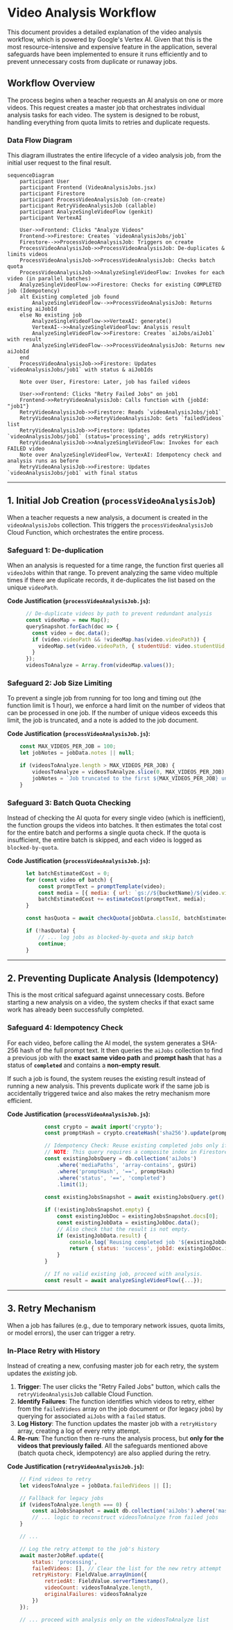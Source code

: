 # Video Analysis Workflow

This document provides a detailed explanation of the video analysis workflow, which is powered by Google's Vertex AI. Given that this is the most resource-intensive and expensive feature in the application, several safeguards have been implemented to ensure it runs efficiently and to prevent unnecessary costs from duplicate or runaway jobs.

## Workflow Overview

The process begins when a teacher requests an AI analysis on one or more videos. This request creates a master job that orchestrates individual analysis tasks for each video. The system is designed to be robust, handling everything from quota limits to retries and duplicate requests.

### Data Flow Diagram

This diagram illustrates the entire lifecycle of a video analysis job, from the initial user request to the final result.

```mermaid
sequenceDiagram
    participant User
    participant Frontend (VideoAnalysisJobs.jsx)
    participant Firestore
    participant ProcessVideoAnalysisJob (on-create)
    participant RetryVideoAnalysisJob (callable)
    participant AnalyzeSingleVideoFlow (genkit)
    participant VertexAI

    User->>Frontend: Clicks "Analyze Videos"
    Frontend->>Firestore: Creates `videoAnalysisJobs/job1`
    Firestore-->>ProcessVideoAnalysisJob: Triggers on create
    ProcessVideoAnalysisJob->>ProcessVideoAnalysisJob: De-duplicates & limits videos
    ProcessVideoAnalysisJob->>ProcessVideoAnalysisJob: Checks batch quota
    ProcessVideoAnalysisJob->>AnalyzeSingleVideoFlow: Invokes for each video (in parallel batches)
    AnalyzeSingleVideoFlow->>Firestore: Checks for existing COMPLETED job (Idempotency)
    alt Existing completed job found
        AnalyzeSingleVideoFlow-->>ProcessVideoAnalysisJob: Returns existing aiJobId
    else No existing job
        AnalyzeSingleVideoFlow->>VertexAI: generate()
        VertexAI-->>AnalyzeSingleVideoFlow: Analysis result
        AnalyzeSingleVideoFlow->>Firestore: Creates `aiJobs/aiJob1` with result
        AnalyzeSingleVideoFlow-->>ProcessVideoAnalysisJob: Returns new aiJobId
    end
    ProcessVideoAnalysisJob->>Firestore: Updates `videoAnalysisJobs/job1` with status & aiJobIds

    Note over User, Firestore: Later, job has failed videos

    User->>Frontend: Clicks "Retry Failed Jobs" on job1
    Frontend->>RetryVideoAnalysisJob: Calls function with {jobId: "job1"}
    RetryVideoAnalysisJob->>Firestore: Reads `videoAnalysisJobs/job1`
    RetryVideoAnalysisJob->>RetryVideoAnalysisJob: Gets `failedVideos` list
    RetryVideoAnalysisJob->>Firestore: Updates `videoAnalysisJobs/job1` (status='processing', adds retryHistory)
    RetryVideoAnalysisJob->>AnalyzeSingleVideoFlow: Invokes for each FAILED video
    Note over AnalyzeSingleVideoFlow, VertexAI: Idempotency check and analysis runs as before
    RetryVideoAnalysisJob->>Firestore: Updates `videoAnalysisJobs/job1` with final status
```

---

## 1. Initial Job Creation (`processVideoAnalysisJob`)

When a teacher requests a new analysis, a document is created in the `videoAnalysisJobs` collection. This triggers the `processVideoAnalysisJob` Cloud Function, which orchestrates the entire process.

### Safeguard 1: De-duplication

When an analysis is requested for a time range, the function first queries all `videoJobs` within that range. To prevent analyzing the same video multiple times if there are duplicate records, it de-duplicates the list based on the unique `videoPath`.

**Code Justification (`processVideoAnalysisJob.js`):**
```javascript
      // De-duplicate videos by path to prevent redundant analysis
      const videoMap = new Map();
      querySnapshot.forEach(doc => {
        const video = doc.data();
        if (video.videoPath && !videoMap.has(video.videoPath)) {
          videoMap.set(video.videoPath, { studentUid: video.studentUid, studentEmail: video.studentEmail, videoPath: video.videoPath });
        }
      });
      videosToAnalyze = Array.from(videoMap.values());
```

### Safeguard 2: Job Size Limiting

To prevent a single job from running for too long and timing out (the function limit is 1 hour), we enforce a hard limit on the number of videos that can be processed in one job. If the number of unique videos exceeds this limit, the job is truncated, and a note is added to the job document.

**Code Justification (`processVideoAnalysisJob.js`):**
```javascript
    const MAX_VIDEOS_PER_JOB = 100;
    let jobNotes = jobData.notes || null;

    if (videosToAnalyze.length > MAX_VIDEOS_PER_JOB) {
        videosToAnalyze = videosToAnalyze.slice(0, MAX_VIDEOS_PER_JOB);
        jobNotes = `Job truncated to the first ${MAX_VIDEOS_PER_JOB} unique videos found. Create a new job with a more specific time range to process remaining videos.`;
    }
```

### Safeguard 3: Batch Quota Checking

Instead of checking the AI quota for every single video (which is inefficient), the function groups the videos into batches. It then estimates the total cost for the entire batch and performs a single quota check. If the quota is insufficient, the entire batch is skipped, and each video is logged as `blocked-by-quota`.

**Code Justification (`processVideoAnalysisJob.js`):**
```javascript
      let batchEstimatedCost = 0;
      for (const video of batch) {
          const promptText = promptTemplate(video);
          const media = [{ media: { url: `gs://${bucketName}/${video.videoPath}`, contentType: 'video/mp4' } }];
          batchEstimatedCost += estimateCost(promptText, media);
      }

      const hasQuota = await checkQuota(jobData.classId, batchEstimatedCost);

      if (!hasQuota) {
          // ... log jobs as blocked-by-quota and skip batch
          continue;
      }
```

---

## 2. Preventing Duplicate Analysis (Idempotency)

This is the most critical safeguard against unnecessary costs. Before starting a new analysis on a video, the system checks if that exact same work has already been successfully completed.

### Safeguard 4: Idempotency Check

For each video, before calling the AI model, the system generates a SHA-256 hash of the full prompt text. It then queries the `aiJobs` collection to find a previous job with the **exact same video path** and **prompt hash** that has a status of **`completed`** and contains a **non-empty result**.

If such a job is found, the system reuses the existing result instead of running a new analysis. This prevents duplicate work if the same job is accidentally triggered twice and also makes the retry mechanism more efficient.

**Code Justification (`processVideoAnalysisJob.js`):**
```javascript
            const crypto = await import('crypto');
            const promptHash = crypto.createHash('sha256').update(promptText).digest('hex');

            // Idempotency Check: Reuse existing completed jobs only if they have a valid result.
            // NOTE: This query requires a composite index in Firestore on (promptHash, status).
            const existingJobsQuery = db.collection('aiJobs')
                .where('mediaPaths', 'array-contains', gsUri)
                .where('promptHash', '==', promptHash)
                .where('status', '==', 'completed')
                .limit(1);
            
            const existingJobsSnapshot = await existingJobsQuery.get();

            if (!existingJobsSnapshot.empty) {
                const existingJobDoc = existingJobsSnapshot.docs[0];
                const existingJobData = existingJobDoc.data();
                // Also check that the result is not empty.
                if (existingJobData.result) {
                    console.log(`Reusing completed job '${existingJobDoc.id}' for video '${video.videoPath}'.`);
                    return { status: 'success', jobId: existingJobDoc.id };
                }
            }

            // If no valid existing job, proceed with analysis.
            const result = await analyzeSingleVideoFlow({...});
```

---

## 3. Retry Mechanism

When a job has failures (e.g., due to temporary network issues, quota limits, or model errors), the user can trigger a retry.

### In-Place Retry with History

Instead of creating a new, confusing master job for each retry, the system updates the *existing* job.

1.  **Trigger**: The user clicks the "Retry Failed Jobs" button, which calls the `retryVideoAnalysisJob` callable Cloud Function.
2.  **Identify Failures**: The function identifies which videos to retry, either from the `failedVideos` array on the job document or (for legacy jobs) by querying for associated `aiJobs` with a `failed` status.
3.  **Log History**: The function updates the master job with a `retryHistory` array, creating a log of every retry attempt.
4.  **Re-run**: The function then re-runs the analysis process, but **only for the videos that previously failed**. All the safeguards mentioned above (batch quota check, idempotency) are also applied during the retry.

**Code Justification (`retryVideoAnalysisJob.js`):**
```javascript
    // Find videos to retry
    let videosToAnalyze = jobData.failedVideos || [];

    // Fallback for legacy jobs
    if (videosToAnalyze.length === 0) {
        const aiJobsSnapshot = await db.collection('aiJobs').where('masterJobId', '==', jobId).where('status', '==', 'failed').get();
        // ... logic to reconstruct videosToAnalyze from failed jobs
    }

    // ...

    // Log the retry attempt to the job's history
    await masterJobRef.update({
        status: 'processing',
        failedVideos: [], // Clear the list for the new retry attempt
        retryHistory: FieldValue.arrayUnion({
            retriedAt: FieldValue.serverTimestamp(),
            videoCount: videosToAnalyze.length,
            originalFailures: videosToAnalyze 
        })
    });

    // ... proceed with analysis only on the videosToAnalyze list
```
